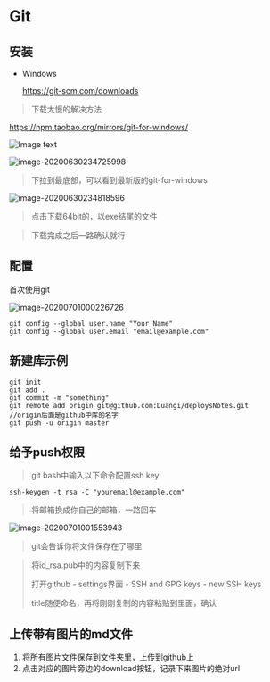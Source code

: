 # Git

## 安装

- Windows

  https://git-scm.com/downloads

> 下载太慢的解决方法

https://npm.taobao.org/mirrors/git-for-windows/

![Image text]()

![image-20200630234725998](D:\Material\Notes\deploysNotes\Git.assets\image-20200630234725998.png)

> 下拉到最底部，可以看到最新版的git-for-windows

![image-20200630234818596](D:\Material\Notes\deploysNotes\Git.assets\image-20200630234818596.png)

> 点击下载64bit的，以exe结尾的文件

> 下载完成之后一路确认就行



## 配置

首次使用git

![image-20200701000226726](D:\Material\Notes\deploysNotes\Git.assets\image-20200701000226726.png)

```
git config --global user.name "Your Name"
git config --global user.email "email@example.com"
```



## 新建库示例

```
git init
git add .
git commit -m "something"
git remote add origin git@github.com:Duangi/deploysNotes.git
//origin后面是github中库的名字
git push -u origin master
```



## 给予push权限

> git bash中输入以下命令配置ssh key

```ssh-keygen -t rsa -C "youremail@example.com"```

>  将邮箱换成你自己的邮箱，一路回车

![image-20200701001553943](D:\Material\Notes\deploysNotes\Git.assets\image-20200701001553943.png)

> git会告诉你将文件保存在了哪里

> 将id_rsa.pub中的内容复制下来
>
> 打开github - settings界面 - SSH and GPG keys - new SSH keys
>
> title随便命名，再将刚刚复制的内容粘贴到里面，确认



## 上传带有图片的md文件

1. 将所有图片文件保存到文件夹里，上传到github上
2. 点击对应的图片旁边的download按钮，记录下来图片的绝对url